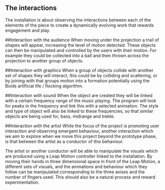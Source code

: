 <h2>The interactions</h2>
The installation is about observing the interactions between each of the elements of the piece to create a dynamically evolving work that rewards engagement and play.

##Interaction with the audience
When moving under the projection a trail of shapes will appear, increasing the level of motion detected. These objects can then be manipulated and controlled by the users with their motion. For example they could be collected into a ball and then thrown across the projection to another group of objects.

##Interaction with graphics
When a group of objects collide with another set of shapes they will interact, this could be by colliding and scattering, or by joining with that groups motion into a formation potentially using the Boids artificial life / flocking algorithm.

##Interaction with sound
When the object are created they will be linked with a certain frequency range of the music playing. The program will look for peaks in the frequency and link this with a selected animation. The style and type of object will also be linked to these frequencies, so that similar objects are being used for, bass, midrange and treble.

##Interaction with the artist
While the focus of the project is promoting user interaction and observing emergent behaviour,  another interaction which we aim to explore when we move this project beyond the prototype phase, is that between the artist as a conductor of this behaviour. 

The artist or another conductor will be able to manipulate the visuals which are produced using a Leap Motion controller linked to the installation. By moving their hands in three dimensional space in front of the Leap Motion, a different sets of visuals, and the animations and behaviour which they follow can be manipulated corresponding to the three axises and the number of fingers used. This should also be a natural process and reward experimentation.
